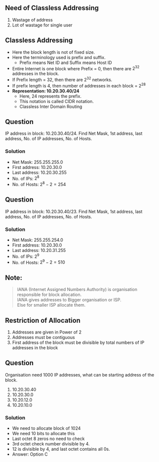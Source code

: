 ## Need of Classless Addressing
1. Wastage of address
2. Lot of wastage for single user

## Classless Addressing
- Here the block length is not of fixed size.
- Here the terminology used is prefix and suffix.
  - Prefix means Net ID and Suffix means Host ID
- Entire Internet is one block where Prefix = 0, then there are $2^{32}$ addresses in the block.
- If Prefix length = 32, then there are $2^{32}$ networks.
- If prefix length is 4, then number of addresses in each block = $2^{28}$
- **Representation: 10.20.30.40/24**
  - Here, 24 represents the prefix.
  - This notation is called CIDR notation.
  - Classless Inter Domain Routing

## Question
IP address in block: 10.20.30.40/24. Find Net Mask, 1st address, last address, No. of IP addresses, No. of Hosts.

### Solution
- Net Mask: 255.255.255.0
- First address: 10.20.30.0
- Last address: 10.20.30.255
- No. of IPs: $2^{8}$
- No. of Hosts: $2^{8}-2 = 254$

## Question
IP address in block: 10.20.30.40/23. Find Net Mask, 1st address, last address, No. of IP addresses, No. of Hosts.

### Solution
- Net Mask: 255.255.254.0
- First address: 10.20.30.0
- Last address: 10.20.31.255
- No. of IPs: $2^{9}$
- No. of Hosts: $2^{9}-2 = 510$

## Note:
> IANA (Internet Assigned Numbers Authority) is organisation responsible for block allocation.  
> IANA gives addresses to Bigger organisation or ISP.  
> Else for smaller ISP allocate them.  

## Restriction of Allocation
1. Addresses are given in Power of 2
2. Addresses must be contiguous
3. First address of the block must be divisible by total numbers of IP addresses in the block

## Question
Organisation need 1000 IP addresses, what can be starting address of the block.
1. 10.20.30.40
2. 10.20.30.0
3. 10.20.12.0
4. 10.20.10.0

### Solution
- We need to allocate block of 1024
- We need 10 bits to allocate this
- Last octet 8 zeros no need to check
- 3rd octet check number divisible by 4.
- 12 is divisible by 4, and last octet contains all 0s.
- Answer: Option C